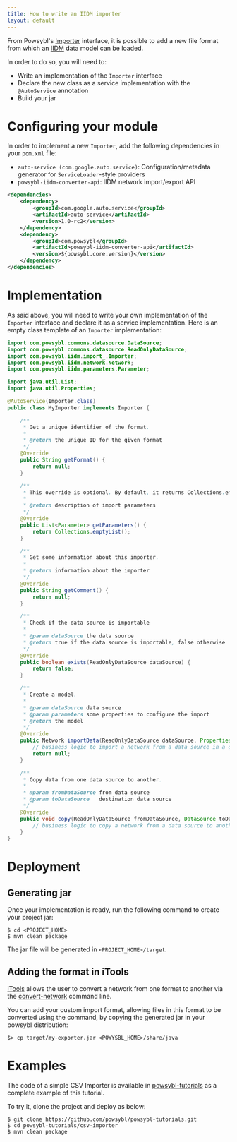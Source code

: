 ```yaml
---
title: How to write an IIDM importer
layout: default
---
```


From Powsybl's [Importer](../../iidm/importer/index.md) interface, it is possible to add a new file format from which
an [IIDM](../../iidm/model/index.md) data model can be loaded.

In order to do so, you will need to:
- Write an implementation of the `Importer` interface
- Declare the new class as a service implementation with the `@AutoService` annotation
- Build your jar

# Configuring your module

In order to implement a new `Importer`, add the following dependencies in your `pom.xml` file:
- `auto-service (com.google.auto.service)`: Configuration/metadata generator for `ServiceLoader`-style providers
- `powsybl-iidm-converter-api`:  IIDM network import/export API

```xml
<dependencies>
    <dependency>
        <groupId>com.google.auto.service</groupId>
        <artifactId>auto-service</artifactId>
        <version>1.0-rc2</version>
    </dependency>
    <dependency>
        <groupId>com.powsybl</groupId>
        <artifactId>powsybl-iidm-converter-api</artifactId>
        <version>${powsybl.core.version}</version>
    </dependency>
</dependencies>
```

# Implementation

As said above, you will need to write your own implementation of the `Importer` interface and declare it as a service
implementation. Here is an empty class template of an `Importer` implementation:

```java
import com.powsybl.commons.datasource.DataSource;
import com.powsybl.commons.datasource.ReadOnlyDataSource;
import com.powsybl.iidm.import_.Importer;
import com.powsybl.iidm.network.Network;
import com.powsybl.iidm.parameters.Parameter;

import java.util.List;
import java.util.Properties;

@AutoService(Importer.class)
public class MyImporter implements Importer {

    /**
     * Get a unique identifier of the format.
     *
     * @return the unique ID for the given format
     */
    @Override
    public String getFormat() {
        return null;
    }

    /**
     * This override is optional. By default, it returns Collections.emptyList()
     * 
     * @return description of import parameters
     */
    @Override
    public List<Parameter> getParameters() {
        return Collections.emptyList();
    }

    /**
     * Get some information about this importer.
     *
     * @return information about the importer
     */
    @Override
    public String getComment() {
        return null;
    }

    /**
     * Check if the data source is importable
     *
     * @param dataSource the data source
     * @return true if the data source is importable, false otherwise
     */
    @Override
    public boolean exists(ReadOnlyDataSource dataSource) {
        return false;
    }

    /**
     * Create a model.
     *
     * @param dataSource data source
     * @param parameters some properties to configure the import
     * @return the model
     */
    @Override
    public Network importData(ReadOnlyDataSource dataSource, Properties parameters) {
        // business logic to import a network from a data source in a given format
        return null;
    }

    /**
     * Copy data from one data source to another.
     *
     * @param fromDataSource from data source
     * @param toDataSource   destination data source
     */
    @Override
    public void copy(ReadOnlyDataSource fromDataSource, DataSource toDataSource) {
        // business logic to copy a network from a data source to another file in a given format
    }
}
```

# Deployment

## Generating jar

Once your implementation is ready, run the following command to create your project jar:
```
$ cd <PROJECT_HOME>
$ mvn clean package
```

The jar file will be generated in `<PROJECT_HOME>/target`.

## Adding the format in iTools

[iTools](../../tools/index.md) allows the user to convert a network from one format to another via the
[convert-network](../../tools/convert-network.md) command line.

You can add your custom import format, allowing files in this format to be converted using the command, by copying the
generated jar in your powsybl distribution:
```
$> cp target/my-exporter.jar <POWYSBL_HOME>/share/java
``` 

# Examples

The code of a simple CSV Importer is available in [powsybl-tutorials](https://github.com/powsybl/powsybl-tutorials) as a
complete example of this tutorial.

To try it, clone the project and deploy as below:
```
$ git clone https://github.com/powsybl/powsybl-tutorials.git
$ cd powsybl-tutorials/csv-importer
$ mvn clean package
```
